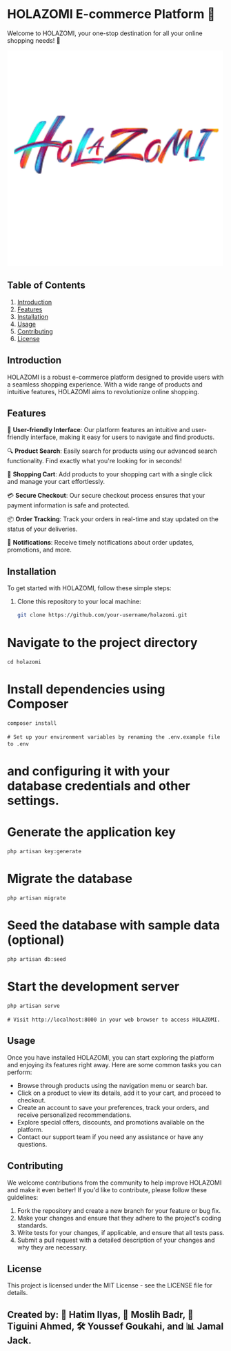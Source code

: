 # HOLAZOMI E-commerce Platform 🛒

Welcome to HOLAZOMI, your one-stop destination for all your online shopping needs! 🎉

<img src="public/assets/images/logoH.png" alt="HOLAZOMI Logo" width="500">

## Table of Contents
1. [Introduction](#introduction)
2. [Features](#features)
3. [Installation](#installation)
4. [Usage](#usage)
5. [Contributing](#contributing)
6. [License](#license)

## Introduction

HOLAZOMI is a robust e-commerce platform designed to provide users with a seamless shopping experience. With a wide range of products and intuitive features, HOLAZOMI aims to revolutionize online shopping.

## Features

🌟 **User-friendly Interface**: Our platform features an intuitive and user-friendly interface, making it easy for users to navigate and find products.

🔍 **Product Search**: Easily search for products using our advanced search functionality. Find exactly what you're looking for in seconds!

🛒 **Shopping Cart**: Add products to your shopping cart with a single click and manage your cart effortlessly.

💳 **Secure Checkout**: Our secure checkout process ensures that your payment information is safe and protected.

📦 **Order Tracking**: Track your orders in real-time and stay updated on the status of your deliveries.

🔔 **Notifications**: Receive timely notifications about order updates, promotions, and more.

## Installation

To get started with HOLAZOMI, follow these simple steps:

1. Clone this repository to your local machine:
   ```bash
   git clone https://github.com/your-username/holazomi.git
# Navigate to the project directory
    cd holazomi

# Install dependencies using Composer
    composer install

    # Set up your environment variables by renaming the .env.example file to .env 
# and configuring it with your database credentials and other settings.

# Generate the application key
    php artisan key:generate

# Migrate the database
    php artisan migrate

# Seed the database with sample data (optional)
    php artisan db:seed

# Start the development server
    php artisan serve

    # Visit http://localhost:8000 in your web browser to access HOLAZOMI.
## Usage

Once you have installed HOLAZOMI, you can start exploring the platform and enjoying its features right away. Here are some common tasks you can perform:

- Browse through products using the navigation menu or search bar.
- Click on a product to view its details, add it to your cart, and proceed to checkout.
- Create an account to save your preferences, track your orders, and receive personalized recommendations.
- Explore special offers, discounts, and promotions available on the platform.
- Contact our support team if you need any assistance or have any questions.



## Contributing

We welcome contributions from the community to help improve HOLAZOMI and make it even better! If you'd like to contribute, please follow these guidelines:

1. Fork the repository and create a new branch for your feature or bug fix.
2. Make your changes and ensure that they adhere to the project's coding standards.
3. Write tests for your changes, if applicable, and ensure that all tests pass.
4. Submit a pull request with a detailed description of your changes and why they are necessary.

## License

This project is licensed under the MIT License - see the LICENSE file for details.

## Created by: 🚀 **Hatim Ilyas**, 💼 **Moslih Badr**, 🎨 **Tiguini Ahmed**, 🛠️ **Youssef Goukahi**, and 📊 **Jamal Jack**.
